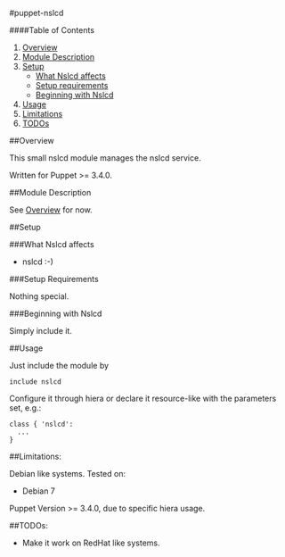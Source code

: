 #puppet-nslcd

####Table of Contents

1. [Overview](#overview)
2. [Module Description](#module-description)
3. [Setup](#setup)
    * [What Nslcd affects](#what-nslcd-affects)
    * [Setup requirements](#setup-requirements)
    * [Beginning with Nslcd](#beginning-with-Nslcd)
4. [Usage](#usage)
5. [Limitations](#limitations)
6. [TODOs](#TODOs)

##Overview

This small nslcd module manages the nslcd service.

Written for Puppet >= 3.4.0.

##Module Description

See [Overview](#overview) for now.

##Setup

###What Nslcd affects

* nslcd :-) 

###Setup Requirements

Nothing special.
	
###Beginning with Nslcd	

Simply include it.

##Usage

Just include the module by 

```puppet
include nslcd
```

Configure it through hiera or declare it resource-like with the parameters set, e.g.:

```puppet
class { 'nslcd':
  ...
}
```

##Limitations:

Debian like systems. 
Tested on:

* Debian 7

Puppet Version >= 3.4.0, due to specific hiera usage.

##TODOs:

* Make it work on RedHat like systems.
